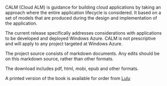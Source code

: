 CALM (Cloud ALM) is guidance for building cloud applications by taking an approach where the entire application lifecycle is considered. It based on a set of models that are produced during the design and implementation of the application. 

The current release specifically addresses considerations with applications to be developed and deployed Windows Azure. CALM is not prescriptive and will apply to any project targeted at Windows Azure.

The project source consists of markdown documents. Any edits should be on this markdown source, rather than other formats.

The download includes pdf, html, mobi, epub and other formats.

A printed version of the book is available for order from [Lulu](http://www.lulu.com/shop/simon-munro/calm-cloud-application-lifecycle-management-with-windows-azure/paperback/product-20545617.html)